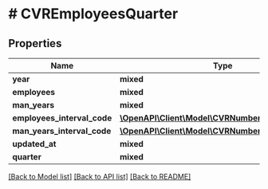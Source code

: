 # # CVREmployeesQuarter

## Properties

Name | Type | Description | Notes
------------ | ------------- | ------------- | -------------
**year** | **mixed** |  |
**employees** | **mixed** |  | [optional]
**man_years** | **mixed** |  | [optional]
**employees_interval_code** | [**\OpenAPI\Client\Model\CVRNumberEmployeesEnum**](CVRNumberEmployeesEnum.md) |  | [optional]
**man_years_interval_code** | [**\OpenAPI\Client\Model\CVRNumberEmployeesEnum**](CVRNumberEmployeesEnum.md) |  | [optional]
**updated_at** | **mixed** |  |
**quarter** | **mixed** |  |

[[Back to Model list]](../../README.md#models) [[Back to API list]](../../README.md#endpoints) [[Back to README]](../../README.md)
